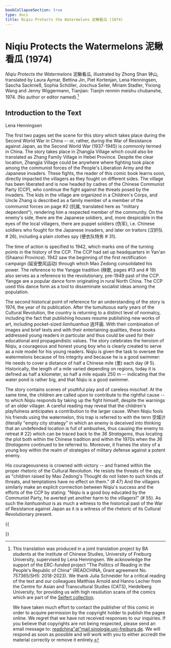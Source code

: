 ```yaml
---
bookCollapseSection: true
type: docs
title: Niqiu Protects the Watermelons 泥鳅看瓜 (1974)
---
```


# Niqiu Protects the Watermelons 泥鳅看瓜 (1974)

*Niqiu Protects the Watermelons* 泥鳅看瓜, illustrated by Zhong Shan 钟山, translated by Laura Aymar, Bettina Jin, Piet Kortenjan, Lena Henningsen, Sascha Sacknieß, Sophia Schöller, Joschua Seiler, Miriam Stadler, Yixiong Wang and Jenny Wiggermann, Tianjian: Tianjin renmin meishu chubanshe, 1974. (No author or editor named).[^1]

## Introduction to the Text

Lena Henningsen

The first two pages set the scene for this story which takes place during the Second World War in China -- or, rather, during the War of Resistance against Japan, as the Second World War (1937-1945) is commonly termed in China. The story takes place in Zhangjia Village which could also be translated as Zhang Family Village in Hebei Province. Despite the clear location, Zhangjia Village could be anywhere where fighting took place among the communist forces of the People's Liberation Army and the Japanese invaders. These fights, the reader of this comic book learns soon, directly impacted the villagers as they fought on different sides. The village has been liberated and is now headed by cadres of the Chinese Communist Party (CCP), who continue the fight against the threats posed by the invaders. The kids in the village are organized in a Children's Corps, and Uncle Zhang is described as a family member of a member of the communist forces on page #2 (抗属, translated here as "military dependent"), rendering him a respected member of the community. On the enemy's side, there are the Japanese soldiers, and, more despicable in the eyes of the local villagers, there are puppet soldiers (伪军), i.e. Chinese soldiers who fought for the Japanese invaders, and later on traitors (汉奸队 \# 26), including a plain clothes spy (便衣队特务 \# 31).

The time of action is specified to 1942, which marks one of the turning points in the history of the CCP. The CCP had set up headquarters in Yan'an (Shaanxi Province). 1942 saw the beginning of the first rectification campaign (延安整风运动) through which Mao Zedong consolidated his power. The reference to the Yangge tradition (秧歌, pages #13 and \# 19) also serves as a reference to the revolutionary, pre-1949 past of the CCP. Yangge are a popular dance form originating in rural North China. The CCP used this dance form as a tool to disseminate socialist ideas among the population.

The second historical point of reference for an understanding of the story is 1974, the year of its publication. After the tumultuous early years of the Cultural Revolution, the country is returning to a distinct level of normalcy, including the fact that publishing houses resume publishing new works of art, including pocket-sized *lianhuanhua* 连环画. With their combination of images and brief texts and with their entertaining qualities, these books addressed young readers in particular and thus could be used for their educational and propagandistic values. The story celebrates the heroism of Niqiu, a courageous and honest young boy who is clearly created to serve as a role model for his young readers. Niqiu is given the task to oversee the watermelons because of his integrity and because he is a good swimmer: He needs to cover a distance of half a Chinese mile (里) each day (# 5). Historically, the length of a mile varied depending on regions, today it is defined as half a kilometer, so half a mile equals 250 m -- indicating that the water pond is rather big, and that Niqiu is a good swimmer.

The story contains scenes of youthful play and of careless mischief. At the same time, the children are called upon to contribute to the rightful cause -- to which Niqiu responds by taking up the fight himself, despite the warnings of an older villager. A careful reading may reveal that the children's playfulness anticipates a contribution to the larger cause. When Niqiu fools his friends using the watermelon, this trap is referred to with the term 空城计 (literally "empty city strategy" in which an enemy is deceived into thinking that an undefended location is full of ambushes, thus causing the enemy to retreat \# 22) which can be traced back to the *36 Stratagems*, thus locating the plot both within the Chinese tradition and within the 1970s when the *36 Stratagems* continued to be referred to. Moreover, it frames the story of a young boy within the realm of strategies of military defense against a potent enemy.

His courageousness is crowned with victory -- and framed within the proper rhetoric of the Cultural Revolution. He resists the threats of the spy, as "children raised by Mao Zedong\'s Thought do not listen to such kinds of threats, and temptations have no effect on them." (# 47) And the villagers similarly make an explicit connection between Niqiu's success and the efforts of the CCP by stating: "Niqiu is a good boy educated by the Communist Party, he averted yet another harm to the villagers!" (# 55). As such the *lianhuanhua* is as much a witness to the historical past of the War of Resistance against Japan as it is a witness of the rhetoric of its Cultural Revolutionary present.

{{<section>}}

[^1]: This translation was produced in a joint translation project by BA students at the Institute of Chinese Studies, University of Freiburg University, supervised by Lena Henningsen. We acknowledge the support of the ERC-funded project "The Politics of Reading in the People's Republic of China" (READCHINA, Grant agreement No. 757365/SH5: 2018-2023). We thank Julia Schneider for a critical reading of the text and our colleagues Matthias Arnold and Hanno Lecher from the Centre for Asian and Transcultural Studies (CATS), Heidelberg University, for providing us with high resolution scans of the comics which are part of the [Seifert collection](https://www.asia-europe.uni-heidelberg.de/en/research/heidelberg-research-architecture/projects/hra14-chinese-comics/the-seifert-collection.html).

    We have taken much effort to contact the publisher of this comic in order to acquire permission by the copyright holder to publish the pages online. We regret that we have not received responses to our inquiries. If you believe that copyrights are not being respected, please send an email message to: [readchina"at"mail.sinologie.uni-freiburg.de](mailto:readchina@mail.sinologie.uni-freiburg.de). We will respond as soon as possible and will work with you to either accredit the material correctly or remove it entirely.
